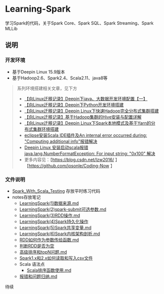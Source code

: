 # Learning-Spark
学习Spark的代码，关于Spark Core、Spark SQL、Spark Streaming、Spark MLLib

## 说明

### 开发环境

- 基于Deepin Linux 15.9版本
- 基于Hadoop2.6、Spark2.4、Scala2.11、java8等

> 系列环境搭建相关文章，见下方
> - [【向Linux迁移记录】Deepin下java、大数据开发环境配置【一】](https://blog.csdn.net/lzw2016/article/details/86566873)
> - [【向Linux迁移记录】Deepin下Python开发环境搭建](https://blog.csdn.net/lzw2016/article/details/86567436)
> - [【向Linux迁移记录】Deepin Linux下快速Hadoop完全分布式集群搭建](https://blog.csdn.net/lzw2016/article/details/86618345)
> - [【向Linux迁移记录】基于Hadoop集群的Hive安装与配置详解](https://blog.csdn.net/lzw2016/article/details/86631115)
> - [【向Linux迁移记录】Deepin Linux下Spark本地模式及基于Yarn的分布式集群环境搭建](https://blog.csdn.net/lzw2016/article/details/86718403)
> - [eclipse安装Scala IDE插件及An internal error occurred during: "Computing additional info"报错解决](https://blog.csdn.net/lzw2016/article/details/86717728) 
> - [Deepin Linux 安装启动scala报错 java.lang.NumberFormatException: For input string: "0x100" 解决](https://blog.csdn.net/lzw2016/article/details/86618570) 
> - 更多内容见：【https://blog.csdn.net/lzw2016/ 】【https://github.com/josonle/Coding-Now 】

### 文件说明

- [Spark_With_Scala_Testing](https://github.com/josonle/Learning-Spark/tree/master/Spark_With_Scala_Testing) 存放平时练习代码
- notes存放笔记
  - [LearningSpark(1)数据来源.md](https://github.com/josonle/Learning-Spark/blob/master/notes/LearningSpark(1)%E6%95%B0%E6%8D%AE%E6%9D%A5%E6%BA%90.md)
  - [LearningSpark(2)spark-submit可选参数.md](https://github.com/josonle/Learning-Spark/blob/master/notes/LearningSpark(2)spark-submit%E5%8F%AF%E9%80%89%E5%8F%82%E6%95%B0.md)
  - [LearningSpark(3)RDD操作.md](https://github.com/josonle/Learning-Spark/blob/master/notes/LearningSpark(3)RDD%E6%93%8D%E4%BD%9C.md)
  - [LearningSpark(4)Spark持久化操作](https://github.com/josonle/Learning-Spark/blob/master/notes/LearningSpark(4)Spark%E6%8C%81%E4%B9%85%E5%8C%96%E6%93%8D%E4%BD%9C.md)
  - [LearningSpark(5)Spark共享变量.md](https://github.com/josonle/Learning-Spark/blob/master/notes/LearningSpark(5)Spark%E5%85%B1%E4%BA%AB%E5%8F%98%E9%87%8F.md)
  - [LearningSpark(6)Spark内核架构剖析.md](https://github.com/josonle/Learning-Spark/blob/master/notes/LearningSpark(6)Spark%E5%86%85%E6%A0%B8%E6%9E%B6%E6%9E%84%E5%89%96%E6%9E%90.md)
  - [RDD如何作为参数传给函数.md](https://github.com/josonle/Learning-Spark/blob/master/notes/RDD%E5%A6%82%E4%BD%95%E4%BD%9C%E4%B8%BA%E5%8F%82%E6%95%B0%E4%BC%A0%E7%BB%99%E5%87%BD%E6%95%B0.md)
  - [判断RDD是否为空](https://github.com/josonle/Learning-Spark/blob/master/notes/%E5%88%A4%E6%96%ADRDD%E6%98%AF%E5%90%A6%E4%B8%BA%E7%A9%BA)
  - [高级排序和topN问题.md](https://github.com/josonle/Learning-Spark/blob/master/notes/%E9%AB%98%E7%BA%A7%E6%8E%92%E5%BA%8F%E5%92%8CtopN%E9%97%AE%E9%A2%98.md)
  - [Spark1.x和2.x如何读取和写入csv文件](https://blog.csdn.net/lzw2016/article/details/85562172)
  - Scala 语法点
    - [Scala排序函数使用.md](https://github.com/josonle/Learning-Spark/blob/master/notes/Scala%E6%8E%92%E5%BA%8F%E5%87%BD%E6%95%B0%E4%BD%BF%E7%94%A8.md)
  - [报错和问题归纳.md](https://github.com/josonle/Learning-Spark/blob/master/notes/%E6%8A%A5%E9%94%99%E5%92%8C%E9%97%AE%E9%A2%98%E5%BD%92%E7%BA%B3.md)

待续

